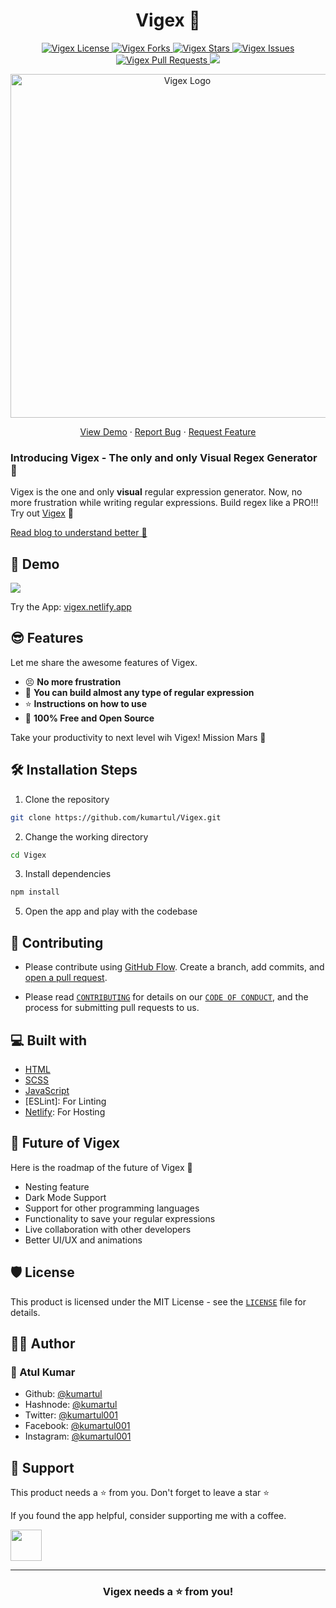 <h1 align="center">Vigex 🚀</h1>

<p align="center">
<a href="https://github.com/kumartul/Vigex/blob/master/LICENSE" target="blank">
<img src="https://img.shields.io/github/license/kumartul/Vigex?style=flat-square" alt="Vigex License" />
</a>
<a href="https://github.com/kumartul/Vigex/fork" target="blank">
<img src="https://img.shields.io/github/forks/kumartul/Vigex?style=flat-square" alt="Vigex Forks"/>
</a>
<a href="https://github.com/kumartul/Vigex/stargazers" target="blank">
<img src="https://img.shields.io/github/stars/kumartul/Vigex?style=flat-square" alt="Vigex Stars"/>
</a>
<a href="https://github.com/kumartul/Vigex/issues" target="blank">
<img src="https://img.shields.io/github/issues/kumartul/Vigex?style=flat-square" alt="Vigex Issues"/>
</a>
<a href="https://github.com/kumartul/Vigex/pulls" target="blank">
<img src="https://img.shields.io/github/issues-pr/kumartul/Vigex?style=flat-square" alt="Vigex Pull Requests"/>
</a>
<a href="https://twitter.com/intent/tweet?text=Checkout%20vigex.netlify.app%20by%20@kumartul001.%20The%20one%20and%20only%20visual%20regular%20expression%20generator🔥"><img src="https://img.shields.io/twitter/url?label=Share%20on%20Twitter&style=social&url=https%3A%2F%2Fgithub.com%2Fkumartul%2FVigex"></a>

</p>

<p align="center"><img src="./public/icons/favicon.ico" alt="Vigex Logo" width="550" /></p>

<p align="center">
    <a href="https://vigex.netlify.app" target="blank">View Demo</a>
    ·
    <a href="https://github.com/kumartul/Vigex/issues/new/choose">Report Bug</a>
    ·
    <a href="https://github.com/kumartul/Vigex/issues/new/choose">Request Feature</a>
</p>

### Introducing Vigex - The only and only Visual Regex Generator 👋

Vigex is the one and only **visual** regular expression generator. Now, no more frustration while writing regular expressions. Build regex like a PRO!!! Try out [Vigex](https://vigex.netlify.app/) 🙌

[Read blog to understand better 📖](https://kumartul.hashnode.dev/introducing-vigex-pro-regex-builder)

## 🚀 Demo

<a href="https://vigex.netlify.app/" target="blank">
<img src="./public/icons/favicon.ico" />
</a>

Try the App: [vigex.netlify.app](https://vigex.netlify.app)

## 😎 Features

Let me share the awesome features of Vigex.

- 😣 **No more frustration**
- 🚀 **You can build almost any type of regular expression**
- ⭐ **Instructions on how to use**
- 🤑 **100% Free and Open Source**

Take your productivity to next level wih Vigex! Mission Mars 🚀

## 🛠️ Installation Steps

1. Clone the repository

```bash
git clone https://github.com/kumartul/Vigex.git
```

2. Change the working directory

```bash
cd Vigex
```

3. Install dependencies

```bash
npm install
```

5. Open the app and play with the codebase

## 🤝 Contributing

- Please contribute using [GitHub Flow](https://guides.github.com/introduction/flow). Create a branch, add commits, and [open a pull request](https://github.com/kumartul/Vigex/compare).

- Please read [`CONTRIBUTING`](./CONTRIBUTING.md) for details on our [`CODE OF CONDUCT`](./CODE_OF_CONDUCT.md), and the process for submitting pull requests to us.

## 💻 Built with

- [HTML](https://html.spec.whatwg.org/)
- [SCSS](https://sass-lang.com/)
- [JavaScript](https://www.ecma-international.org/publications-and-standards/standards/ecma-262/)
- [ESLint]: For Linting
- [Netlify](https://netlify.com): For Hosting

## 👀 Future of Vigex

Here is the roadmap of the future of Vigex 🤞

- Nesting feature
- Dark Mode Support
- Support for other programming languages
- Functionality to save your regular expressions
- Live collaboration with other developers
- Better UI/UX and animations

## 🛡️ License

This product is licensed under the MIT License - see the [`LICENSE`](./LICENSE) file for details.

## 👨‍💻 Author

### 👤 Atul Kumar

- Github: [@kumartul](https://github.com/kumartul)
- Hashnode: [@kumartul](https://hashnode.com/@kumartul)
- Twitter: [@kumartul001](https://twitter.com/kumartul001)
- Facebook: [@kumartul001](https://facebook.com/kumartul001)
- Instagram: [@kumartul001](https://instagram.com/kumartul001)

## 🙏 Support

This product needs a ⭐️ from you. Don't forget to leave a star ⭐️

If you found the app helpful, consider supporting me with a coffee.

<a href="https://www.buymeacoffee.com/kumartul">
<img src="https://cdn.buymeacoffee.com/buttons/v2/default-yellow.png" height="50px">
</a>

---

<h3 align="center">
Vigex needs a ⭐️ from you!
</h3>
